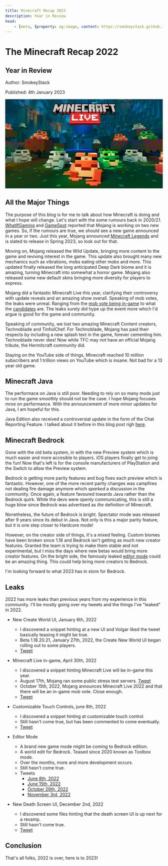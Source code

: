 ```yaml
---
title: Minecraft Recap 2022
description: Year in Review
head:
    - [meta, {property: og:image, content: https://smokeystack.github.io/assets/TWluZWNyYWZ0TGl2ZTIwMjI=.28e28683.png}]
---
```


# The Minecraft Recap 2022

## Year in Review

Author: SmokeyStack

Published: 4th January 2023

![](../.vuepress/public/assets/images/blog/TWluZWNyYWZ0TGl2ZTIwMjI=.png)

## All the Major Things
The purpose of this blog is for me to talk about how Minecraft is doing and what I hope will change. Let's start with the some rumours back in 2020/21. [WhatIfGaming](https://whatifgaming.com/rumor-mojang-studios-could-be-working-on-2-new-games/) and [GameSpot](https://www.gamespot.com/articles/minecraft-dev-mojang-reportedly-has-two-new-games-in-the-works/1100-6496476/) reported that Mojang is working on two new games. So, if the rumours are true, we should see a new game announced in a year or two. Just this year, Mojang announced [Minecraft Legends](https://www.minecraft.net/en-us/about-legends) and is slated to release in Spring 2023, so look out for that.

Moving on, Mojang released the Wild Update, bringing more content to the game and reviving interest in the game. This update also brought many new mechanics such as vibrations, mobs eating other mobs and more. This updated finally released the long anticipated Deep Dark biome and it is amazing, turning Minecraft into somewhat a horror game. Mojang also released some new default skins bringing more diversity for players to express.

Mojang did a fantastic Minecraft Live this year, clarifying their controversy with update reveals and an amazing show overall. Speaking of mob votes, the leaks were unreal. Ranging from the [mob vote being in-game](https://twitter.com/SmokeyStack_/status/1520425244716011521) to what the [candidates](https://twitter.com/RogerBadgerman/status/1575600753728950272?cxt=HHwWgMDQnbSi1N0rAAAA) are. The leaks surely did hype up the event more which I'd argue is good for the game and community.

Speaking of community, we lost two amazing Minecraft Content creators, Technoblade and TinfoilChef. For Technoblade, Mojang has paid their respects by including a new splash text in the game, forever cementing him. Technoblade never dies! Now while TFC may not have an official Mojang tribute, the Hermitcraft community did.

Staying on the YouTube side of things, Minecraft reached 10 million subscribers and 1 trillion views on YouTube which is insane. Not bad for a 13 year old game.

## Minecraft Java
The performace on Java is still poor. Needing to rely on so many mods just to run the game smoothly should not be the case. I hope Mojang focuses mroe on performance. With the announcement of more minor updates for Java, I am hopeful for this.

Java Edition also received a controversial update in the form of the Chat Reporting Feature. I talked about it before in this blog post righ [here](/blog/chat_report_thoughts.md).

## Minecraft Bedrock
Gone with the old beta system, in with the new Preview system which is much easier and more accesible to players. iOS players finally get to joing the fun! Now that's left is for the console manufacturers of PlayStation and the Switch to allow the Preview system.

Bedrock is getting more parity features and bug fixes each preview which is fantastic. However, one of the more recent parity changes was campfires not dealing fire damage anymore which *sparked* a discussion in the community. Once again, a feature favoured towards Java rather than the Bedrock quirk. While the devs were openly communicating, this is still a huge blow since Bedrock was advertised as *the* definition of Minecraft.

Nonetheless, the future of Bedrock is bright. Spectator mode was released after 9 years since its debut in Java. Not only is this a major parity feature, but it is one step closer to Hardcore mode!

However, on the creator side of things, it's a mixed feeling. Custom biomes have been broken since 1.18 and Bedrock isn't getting as much new creator features. Granted the team is trying to make them stable and not experimental, but I miss the days where new betas would bring more creator features. On the bright side, the famously leaked [editor mode](https://twitter.com/SmokeyStack_/status/15882177247537025031) could be an amazing thing. This could help bring more creators to Bedrock.

I'm looking forward to what 2023 has in store for Bedrock.

## Leaks
2022 has more leaks than previous years from my experience in this community. I'll be mostly going over my tweets and the things I've "leaked" in 2022.

- New Create World UI, January 6th, 2022
    - I discovered a snippet hinting at a new UI and Volgar liked the tweet basically teasing it might be true.
    - Beta 1.18.20.21, January 27th, 2022, the Create New World UI began rolling out to some players.
    - [Tweet](https://twitter.com/SmokeyStack_/status/1479064570211844099)

- Minecraft Live in-game, April 30th, 2022
    - I discovered a snippet hinting Minecraft Live will be in-game this year.
    - August 17th, Mojang ran some public stress test servers. [Tweet](https://twitter.com/JDavidFries/status/1560064291578863616)
    - October 15th, 2022, Mojang announces Minecraft Live 2022 and that there will be an in-game mob vote. Close enough.
    - [Tweet](https://twitter.com/SmokeyStack_/status/1520425244716011521)

- Customizable Touch Controls, june 8th, 2022
    - I discovered a snippet hinting at customizable touch control.
    - Still hasn't come true, but has been commented to come eventually.
    - [Tweet](https://twitter.com/SmokeyStack_/status/1534578254241308677)

- Editor Mode
    - A brand new game mode might be coming to Bedrock edition.
    - A world edit for Bedrock. Teased since 2020 known as Toolbox mode.
    - Over the months, more and more development occurs.
    - Still hasn't come true.
    - Tweets
        - [June 8th, 2022](https://twitter.com/SmokeyStack_/status/1534578955491188739)
        - [June 15th, 2022](https://twitter.com/SmokeyStack_/status/1537119547278368771)
        - [October 26th, 2022](https://twitter.com/SmokeyStack_/status/1585301477337092096)
        - [November 3rd, 2022](https://twitter.com/SmokeyStack_/status/1588217247537025031)

- New Death Screen UI, December 2nd, 2022
    - I discovered some files hinting that the death screen UI is up next for a revamp.
    - Still hasn't come true.
    - [Tweet](https://twitter.com/SmokeyStack_/status/1598694728962220032)

## Conclusion
That's all folks, 2022 is over, here is to 2023!